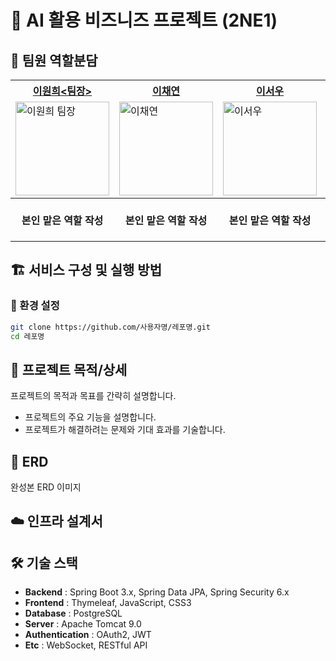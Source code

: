# 📌 AI 활용 비즈니즈 프로젝트 (2NE1)

## 🎯 팀원 역할분담
<table>
  <tr>
    <th>
      <a href="https://github.com/Leewon2" target="_blank">
        이원희&lt;팀장&gt;
      </a>
    </th>
    <th>
      <a href="https://github.com/dkki4887" target="_blank">
        이채연
      </a>
    </th>
    <th>
      <a href="https://github.com/leeseowoo" target="_blank">
        이서우
      </a>
    </th>
    <th>
      <a href="https://github.com/ckdrmsdl9999" target="_blank">
        윤창근
      </a>
    </th>
    <th>
      <a href="https://github.com/jjsh0208" target="_blank">
        전승현
      </a>
    </th>
  </tr>
  <tr>
    <td>
      <img src="https://github.com/Leewon2.png" width="150" alt="이원희 팀장">
    </td>
    <td>
      <img src="https://github.com/dkki4887.png" width="150" alt="이채연">
    </td>
    <td>
      <img src="https://github.com/leeseowoo.png" width="150" alt="이서우">
    </td>
    <td>
      <img src="https://github.com/ckdrmsdl9999.png" width="150" alt="윤창근">
    </td>
    <td>
      <img src="https://github.com/jjsh0208.png" width="150" alt="전승현">
    </td>
  </tr>
  <tr>
    <th>본인 맡은 역할 작성</th> <!-- 원희 -->
    <th>본인 맡은 역할 작성</th> <!-- 채연 -->
    <th>본인 맡은 역할 작성</th> <!-- 서우 -->
    <th>본인 맡은 역할 작성</th> <!-- 창근 -->
    <th>User<br> DeliveryAddress <br> Spring Security</th> <!-- 승현 -->
  </tr>
</table>

## 🏗 서비스 구성 및 실행 방법
### 💾 환경 설정
```bash
git clone https://github.com/사용자명/레포명.git
cd 레포명
```

## 📖 프로젝트 목적/상세
프로젝트의 목적과 목표를 간략히 설명합니다.
- 프로젝트의 주요 기능을 설명합니다.
- 프로젝트가 해결하려는 문제와 기대 효과를 기술합니다.

## 📌 ERD


완성본 ERD 이미지
<!-- 위 URL을 실제 ERD 이미지 URL로 교체 -->


## ☁️ 인프라 설계서

## 🛠 기술 스택
- **Backend** : Spring Boot 3.x, Spring Data JPA, Spring Security 6.x
- **Frontend** : Thymeleaf, JavaScript, CSS3
- **Database** : PostgreSQL
- **Server** : Apache Tomcat 9.0
- **Authentication** : OAuth2, JWT
- **Etc** : WebSocket, RESTful API


